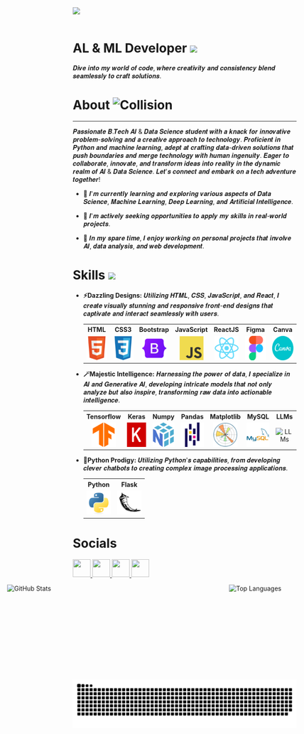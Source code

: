 <a>
<img src="https://github.com/Anmol-Baranwal/Cool-GIFs-For-GitHub/assets/74038190/80728820-e06b-4f96-9c9e-9df46f0cc0a5">
<br><br>

<a href="https://readme-typing-svg.herokuapp.com?font=Book+Antiqua&weight=4000&size=30&pause=1000&color=777777&random=true&width=450&height=60&lines=Hi+there%2C+I'm+Srinivasan+R+%F0%9F%91%8B!
" alt="Typing SVG" />
</a>

# AL & ML Developer <img src="https://user-images.githubusercontent.com/74038190/216122003-1c7d9078-357a-47f5-81c7-1c4f2552e143.png" width="30px" />

𝑫𝒊𝒗𝒆 𝒊𝒏𝒕𝒐 𝒎𝒚 𝒘𝒐𝒓𝒍𝒅 𝒐𝒇 𝒄𝒐𝒅𝒆, 𝒘𝒉𝒆𝒓𝒆 𝒄𝒓𝒆𝒂𝒕𝒊𝒗𝒊𝒕𝒚 𝒂𝒏𝒅 𝒄𝒐𝒏𝒔𝒊𝒔𝒕𝒆𝒏𝒄𝒚 𝒃𝒍𝒆𝒏𝒅 𝒔𝒆𝒂𝒎𝒍𝒆𝒔𝒔𝒍𝒚 𝒕𝒐 𝒄𝒓𝒂𝒇𝒕 𝒔𝒐𝒍𝒖𝒕𝒊𝒐𝒏𝒔.

# About <img src="https://raw.githubusercontent.com/Tarikul-Islam-Anik/Animated-Fluent-Emojis/master/Emojis/Smilies/Collision.png" alt="Collision" width="30" height="30" />

---

𝑷𝒂𝒔𝒔𝒊𝒐𝒏𝒂𝒕𝒆 𝑩.𝑻𝒆𝒄𝒉 𝑨𝑰 & 𝑫𝒂𝒕𝒂 𝑺𝒄𝒊𝒆𝒏𝒄𝒆 𝒔𝒕𝒖𝒅𝒆𝒏𝒕 𝒘𝒊𝒕𝒉 𝒂 𝒌𝒏𝒂𝒄𝒌 𝒇𝒐𝒓 𝒊𝒏𝒏𝒐𝒗𝒂𝒕𝒊𝒗𝒆 𝒑𝒓𝒐𝒃𝒍𝒆𝒎-𝒔𝒐𝒍𝒗𝒊𝒏𝒈 𝒂𝒏𝒅 𝒂 𝒄𝒓𝒆𝒂𝒕𝒊𝒗𝒆 𝒂𝒑𝒑𝒓𝒐𝒂𝒄𝒉 𝒕𝒐 𝒕𝒆𝒄𝒉𝒏𝒐𝒍𝒐𝒈𝒚. 𝑷𝒓𝒐𝒇𝒊𝒄𝒊𝒆𝒏𝒕 𝒊𝒏 𝑷𝒚𝒕𝒉𝒐𝒏 𝒂𝒏𝒅 𝒎𝒂𝒄𝒉𝒊𝒏𝒆 𝒍𝒆𝒂𝒓𝒏𝒊𝒏𝒈, 𝒂𝒅𝒆𝒑𝒕 𝒂𝒕 𝒄𝒓𝒂𝒇𝒕𝒊𝒏𝒈 𝒅𝒂𝒕𝒂-𝒅𝒓𝒊𝒗𝒆𝒏 𝒔𝒐𝒍𝒖𝒕𝒊𝒐𝒏𝒔 𝒕𝒉𝒂𝒕 𝒑𝒖𝒔𝒉 𝒃𝒐𝒖𝒏𝒅𝒂𝒓𝒊𝒆𝒔 𝒂𝒏𝒅 𝒎𝒆𝒓𝒈𝒆 𝒕𝒆𝒄𝒉𝒏𝒐𝒍𝒐𝒈𝒚 𝒘𝒊𝒕𝒉 𝒉𝒖𝒎𝒂𝒏 𝒊𝒏𝒈𝒆𝒏𝒖𝒊𝒕𝒚. 𝑬𝒂𝒈𝒆𝒓 𝒕𝒐 𝒄𝒐𝒍𝒍𝒂𝒃𝒐𝒓𝒂𝒕𝒆, 𝒊𝒏𝒏𝒐𝒗𝒂𝒕𝒆, 𝒂𝒏𝒅 𝒕𝒓𝒂𝒏𝒔𝒇𝒐𝒓𝒎 𝒊𝒅𝒆𝒂𝒔 𝒊𝒏𝒕𝒐 𝒓𝒆𝒂𝒍𝒊𝒕𝒚 𝒊𝒏 𝒕𝒉𝒆 𝒅𝒚𝒏𝒂𝒎𝒊𝒄 𝒓𝒆𝒂𝒍𝒎 𝒐𝒇 𝑨𝑰 & 𝑫𝒂𝒕𝒂 𝑺𝒄𝒊𝒆𝒏𝒄𝒆. 𝑳𝒆𝒕'𝒔 𝒄𝒐𝒏𝒏𝒆𝒄𝒕 𝒂𝒏𝒅 𝒆𝒎𝒃𝒂𝒓𝒌 𝒐𝒏 𝒂 𝒕𝒆𝒄𝒉 𝒂𝒅𝒗𝒆𝒏𝒕𝒖𝒓𝒆 𝒕𝒐𝒈𝒆𝒕𝒉𝒆𝒓!

- 🌱 𝑰'𝒎 𝒄𝒖𝒓𝒓𝒆𝒏𝒕𝒍𝒚 𝒍𝒆𝒂𝒓𝒏𝒊𝒏𝒈 𝒂𝒏𝒅 𝒆𝒙𝒑𝒍𝒐𝒓𝒊𝒏𝒈 𝒗𝒂𝒓𝒊𝒐𝒖𝒔 𝒂𝒔𝒑𝒆𝒄𝒕𝒔 𝒐𝒇 𝑫𝒂𝒕𝒂 𝑺𝒄𝒊𝒆𝒏𝒄𝒆, 𝑴𝒂𝒄𝒉𝒊𝒏𝒆 𝑳𝒆𝒂𝒓𝒏𝒊𝒏𝒈, 𝑫𝒆𝒆𝒑 𝑳𝒆𝒂𝒓𝒏𝒊𝒏𝒈, 𝒂𝒏𝒅 𝑨𝒓𝒕𝒊𝒇𝒊𝒄𝒊𝒂𝒍 𝑰𝒏𝒕𝒆𝒍𝒍𝒊𝒈𝒆𝒏𝒄𝒆.

- 💼 𝑰'𝒎 𝒂𝒄𝒕𝒊𝒗𝒆𝒍𝒚 𝒔𝒆𝒆𝒌𝒊𝒏𝒈 𝒐𝒑𝒑𝒐𝒓𝒕𝒖𝒏𝒊𝒕𝒊𝒆𝒔 𝒕𝒐 𝒂𝒑𝒑𝒍𝒚 𝒎𝒚 𝒔𝒌𝒊𝒍𝒍𝒔 𝒊𝒏 𝒓𝒆𝒂𝒍-𝒘𝒐𝒓𝒍𝒅 𝒑𝒓𝒐𝒋𝒆𝒄𝒕𝒔.

- 🦾 𝑰𝒏 𝒎𝒚 𝒔𝒑𝒂𝒓𝒆 𝒕𝒊𝒎𝒆, 𝑰 𝒆𝒏𝒋𝒐𝒚 𝒘𝒐𝒓𝒌𝒊𝒏𝒈 𝒐𝒏 𝒑𝒆𝒓𝒔𝒐𝒏𝒂𝒍 𝒑𝒓𝒐𝒋𝒆𝒄𝒕𝒔 𝒕𝒉𝒂𝒕 𝒊𝒏𝒗𝒐𝒍𝒗𝒆 𝑨𝑰, 𝒅𝒂𝒕𝒂 𝒂𝒏𝒂𝒍𝒚𝒔𝒊𝒔, 𝒂𝒏𝒅 𝒘𝒆𝒃 𝒅𝒆𝒗𝒆𝒍𝒐𝒑𝒎𝒆𝒏𝒕.


# Skills <img src='https://user-images.githubusercontent.com/74038190/206662607-d9e7591e-bbf9-42f9-9386-29efc927bc16.gif' width="30px">

- **⚡Dazzling Designs:** 𝑼𝒕𝒊𝒍𝒊𝒛𝒊𝒏𝒈 𝑯𝑻𝑴𝑳, 𝑪𝑺𝑺, 𝑱𝒂𝒗𝒂𝑺𝒄𝒓𝒊𝒑𝒕, 𝒂𝒏𝒅 𝑹𝒆𝒂𝒄𝒕, 𝑰 𝒄𝒓𝒆𝒂𝒕𝒆 𝒗𝒊𝒔𝒖𝒂𝒍𝒍𝒚 𝒔𝒕𝒖𝒏𝒏𝒊𝒏𝒈 𝒂𝒏𝒅 𝒓𝒆𝒔𝒑𝒐𝒏𝒔𝒊𝒗𝒆 𝒇𝒓𝒐𝒏𝒕-𝒆𝒏𝒅 𝒅𝒆𝒔𝒊𝒈𝒏𝒔 𝒕𝒉𝒂𝒕 𝒄𝒂𝒑𝒕𝒊𝒗𝒂𝒕𝒆 𝒂𝒏𝒅 𝒊𝒏𝒕𝒆𝒓𝒂𝒄𝒕 𝒔𝒆𝒂𝒎𝒍𝒆𝒔𝒔𝒍𝒚 𝒘𝒊𝒕𝒉 𝒖𝒔𝒆𝒓𝒔.

  <table style="width: 100%; table-layout: fixed;">
    <tr align="center">
      <th>HTML</th>
      <th>CSS3</th>
      <th>Bootstrap</th>
      <th>JavaScript</th>
      <th>ReactJS</th>
      <th>Figma</th>
      <th>Canva</th>
    </tr>
    <tr align="center">
      <td><img src="https://github.com/devicons/devicon/blob/master/icons/html5/html5-original.svg" title="HTML" alt="HTML" height="55" width="55";/></td>
      <td><img src="https://github.com/devicons/devicon/blob/master/icons/css3/css3-original.svg" title="CSS" alt="CSS" height="55" width="55";/></td>
      <td><img src="https://github.com/devicons/devicon/blob/master/icons/bootstrap/bootstrap-original.svg" title="Bootstrap" alt="Bootstrap" height="55" width="55";/></td>
      <td><img src="https://github.com/devicons/devicon/blob/master/icons/javascript/javascript-original.svg" title="JavaScript" alt="JavaScript" height="55" width="55";/></td>
      <td><img src="https://github.com/devicons/devicon/blob/master/icons/react/react-original.svg" title="ReactJS" alt="ReactJS" height="55" width="55";/></td>
      <td><img src="https://github.com/devicons/devicon/blob/master/icons/figma/figma-original.svg" title="Figma" alt="Figma" height="55" width="55";/></td>
      <td><img src="https://github.com/devicons/devicon/blob/master/icons/canva/canva-original.svg" title="Canva" alt="Canva" height="55" width="55";/></td>
    </tr>
  </table>

- **🪄Majestic Intelligence:** 𝑯𝒂𝒓𝒏𝒆𝒔𝒔𝒊𝒏𝒈 𝒕𝒉𝒆 𝒑𝒐𝒘𝒆𝒓 𝒐𝒇 𝒅𝒂𝒕𝒂, 𝑰 𝒔𝒑𝒆𝒄𝒊𝒂𝒍𝒊𝒛𝒆 𝒊𝒏 𝑨𝑰 𝒂𝒏𝒅 𝑮𝒆𝒏𝒆𝒓𝒂𝒕𝒊𝒗𝒆 𝑨𝑰, 𝒅𝒆𝒗𝒆𝒍𝒐𝒑𝒊𝒏𝒈 𝒊𝒏𝒕𝒓𝒊𝒄𝒂𝒕𝒆 𝒎𝒐𝒅𝒆𝒍𝒔 𝒕𝒉𝒂𝒕 𝒏𝒐𝒕 𝒐𝒏𝒍𝒚 𝒂𝒏𝒂𝒍𝒚𝒛𝒆 𝒃𝒖𝒕 𝒂𝒍𝒔𝒐 𝒊𝒏𝒔𝒑𝒊𝒓𝒆, 𝒕𝒓𝒂𝒏𝒔𝒇𝒐𝒓𝒎𝒊𝒏𝒈 𝒓𝒂𝒘 𝒅𝒂𝒕𝒂 𝒊𝒏𝒕𝒐 𝒂𝒄𝒕𝒊𝒐𝒏𝒂𝒃𝒍𝒆 𝒊𝒏𝒕𝒆𝒍𝒍𝒊𝒈𝒆𝒏𝒄𝒆.
  <table style="width: 100%; table-layout: fixed;">
    <tr align="center">
      <th>Tensorflow</th>
      <th>Keras</th>
      <th>Numpy</th>
      <th>Pandas</th>
      <th>Matplotlib</th>
      <th>MySQL</th>
      <th>LLMs</th>
    </tr>
    <tr align="center">
      <td><img src="https://github.com/devicons/devicon/blob/master/icons/tensorflow/tensorflow-original.svg" title="Tensorflow" alt="Tensorflow" width="55" height="55"/></td>
      <td><img src="https://github.com/devicons/devicon/blob/master/icons/keras/keras-original.svg" title="Keras" alt="Keras" width="55" height="55"/></td>
      <td><img src="https://github.com/devicons/devicon/blob/master/icons/numpy/numpy-original.svg" title="Numpy" alt="Numpy" width="55" height="55"/></td>
      <td><img src="https://github.com/devicons/devicon/blob/master/icons/pandas/pandas-original.svg" title="Pandas" alt="Pandas" width="55" height="55"/></td>
      <td><img src="https://github.com/devicons/devicon/blob/master/icons/matplotlib/matplotlib-original.svg" title="Matplotlib" alt="Matplotlib" width="55" height="55"/></td>
      <td><img src="https://github.com/devicons/devicon/blob/master/icons/mysql/mysql-original-wordmark.svg" title="MySQL" alt="MySQL" width="55" height="55"/></td>
      <td><img src="https://cdn-icons-png.flaticon.com/512/16806/16806660.png" title="LLMs" alt="LLMs" width="55" height="55"/></td>
    </tr>
  </table>

- **🐍Python Prodigy:** 𝑼𝒕𝒊𝒍𝒊𝒛𝒊𝒏𝒈 𝑷𝒚𝒕𝒉𝒐𝒏'𝒔 𝒄𝒂𝒑𝒂𝒃𝒊𝒍𝒊𝒕𝒊𝒆𝒔, 𝒇𝒓𝒐𝒎 𝒅𝒆𝒗𝒆𝒍𝒐𝒑𝒊𝒏𝒈 𝒄𝒍𝒆𝒗𝒆𝒓 𝒄𝒉𝒂𝒕𝒃𝒐𝒕𝒔 𝒕𝒐 𝒄𝒓𝒆𝒂𝒕𝒊𝒏𝒈 𝒄𝒐𝒎𝒑𝒍𝒆𝒙 𝒊𝒎𝒂𝒈𝒆 𝒑𝒓𝒐𝒄𝒆𝒔𝒔𝒊𝒏𝒈 𝒂𝒑𝒑𝒍𝒊𝒄𝒂𝒕𝒊𝒐𝒏𝒔.

  <table style="width: 100%; table-layout: fixed;">
    <tr align="center">
      <th>Python</th>
      <th>Flask</th>
    </tr>
    <tr align="center">
      <td><img src="https://github.com/devicons/devicon/blob/master/icons/python/python-original.svg" title="python" alt="python" width="55" height="55"/></td>
      <td><img src="https://github.com/devicons/devicon/blob/master/icons/flask/flask-original.svg" title="flask" alt="flask" width="55" height="55"/></td>
    </tr>
  </table>

# Socials

<p align="left">
<a href="https://www.linkedin.com/in/srinivasanr07/"><img
      height="40"
      width="40"
      src="https://user-images.githubusercontent.com/74038190/235294012-0a55e343-37ad-4b0f-924f-c8431d9d2483.gif" />
      </a>
<a href="https://www.instagram.com/_.rocky_srini._?igsh=MWtxc2N4a3l3bTlrcw=="><img
      height="40"
      width="40"
      src="https://user-images.githubusercontent.com/74038190/235294013-a33e5c43-a01c-43f6-b44d-a406d8b4ab75.gif" />
      </a>
<a href="https://wa.me/+917010462247"><img
      height="40"
      width="40"
      src="https://user-images.githubusercontent.com/74038190/235294019-40007353-6219-4ec5-b661-b3c35136dd0b.gif" />
      </a>
<a href="https://x.com/"><img
      height="40"
      width="40"
      src="https://user-images.githubusercontent.com/74038190/235294011-b8074c31-9097-4a65-a594-4151b58743a8.gif" />
      </a>

</p>

<p align="center">
  <div style="display: flex; justify-content: center;">
    <img width="500" height="200" src="https://github-readme-stats.vercel.app/api?username=srinivasanr11&show_icons=true&theme=github_dark" alt="GitHub Stats">
    <img width="300" height="200" src="https://github-readme-stats.vercel.app/api/top-langs/?username=srinivasanr11&size_weight=0.0005&count_weight=0.3&layout=compact&theme=github_dark" alt="Top Languages">
  </div>
</p>

<picture align="Center">
  <source
    media="(prefers-color-scheme: dark)"
    srcset="https://raw.githubusercontent.com/platane/snk/output/github-contribution-grid-snake-dark.svg"
  />
  <img
    alt="github contribution grid snake animation"
    src="https://raw.githubusercontent.com/platane/snk/output/github-contribution-grid-snake.svg"
  />
</picture>
